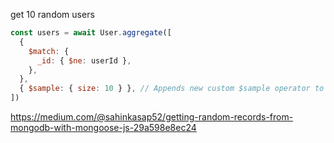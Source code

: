 get 10 random users

```js
const users = await User.aggregate([
  {
    $match: {
      _id: { $ne: userId },
    },
  },
  { $sample: { size: 10 } }, // Appends new custom $sample operator to this aggregate pipeline -> The $sample stage has the following syntax: { $sample: { size: <positive integer> } } -> Add a pipeline that picks 10 random documents
])
```

https://medium.com/@sahinkasap52/getting-random-records-from-mongodb-with-mongoose-js-29a598e8ec24